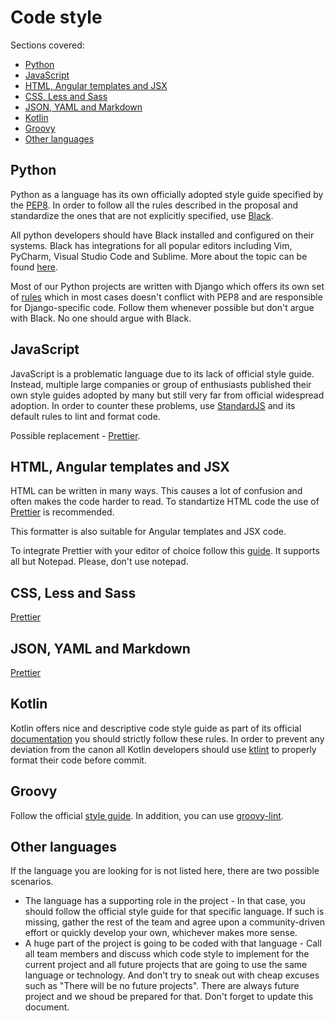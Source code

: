 # Code style

Sections covered:

* [Python](#Python)
* [JavaScript](#JavaScript)
* [HTML, Angular templates and JSX](#HTML-Angular-templates-and-JSX)
* [CSS, Less and Sass](#CSS-Less-and-Sass)
* [JSON, YAML and Markdown](#JSON-YAML-and-Markdown)
* [Kotlin](#Kotlin)
* [Groovy](#Groovy)
* [Other languages](#Other-languages)

## Python

Python as a language has its own officially adopted style guide specified by the [PEP8](https://www.python.org/dev/peps/pep-0008/). In order to follow all the rules described in the proposal and standardize the ones that are not explicitly specified, use [Black](https://black.readthedocs.io).

All python developers should have Black installed and configured on their systems. Black has integrations for all popular editors including Vim, PyCharm, Visual Studio Code and Sublime. More about the topic can be found [here](https://black.readthedocs.io/en/stable/editor_integration.html).

Most of our Python projects are written with Django which offers its own set of [rules](https://docs.djangoproject.com/en/dev/internals/contributing/writing-code/coding-style/) which in most cases doesn't conflict with PEP8 and are responsible for Django-specific code. Follow them whenever possible but don't argue with Black. No one should argue with Black.

## JavaScript

JavaScript is a problematic language due to its lack of official style guide. Instead, multiple large companies or group of enthusiasts published their own style guides adopted by many but still very far from official widespread adoption. In order to counter these problems, use [StandardJS](https://standardjs.com/) and its default rules to lint and format code.

Possible replacement - [Prettier](https://github.com/prettier/prettier).


## HTML, Angular templates and JSX

HTML can be written in many ways. This causes a lot of confusion and often makes the code harder to read. To standartize HTML code the use of [Prettier](https://github.com/prettier/prettier) is recommended.

This formatter is also suitable for Angular templates and JSX code.

To integrate Prettier with your editor of choice follow this [guide](https://prettier.io/docs/en/editors.html). It supports all but Notepad. Please, don't use notepad.

## CSS, Less and Sass

[Prettier](https://github.com/prettier/prettier)

## JSON, YAML and Markdown

[Prettier](https://github.com/prettier/prettier)

## Kotlin

Kotlin offers nice and descriptive code style guide as part of its official [documentation](https://kotlinlang.org/docs/reference/coding-conventions.html) you should strictly follow these rules. In order to prevent any deviation from the canon all Kotlin developers should use [ktlint](https://github.com/pinterest/ktlint) to properly format their code before commit.

## Groovy

Follow the official [style guide](http://groovy-lang.org/style-guide.html). In addition, you can use [groovy-lint](https://github.com/nvuillam/npm-groovy-lint).

## Other languages

If the language you are looking for is not listed here, there are two possible scenarios.

* The language has a supporting role in the project - In that case, you should follow the official style guide for that specific language. If such is missing, gather the rest of the team and agree upon a community-driven effort or quickly develop your own, whichever makes more sense.
* A huge part of the project is going to be coded with that language - Call all team members and discuss which code style to implement for the current project and all future projects that are going to use the same language or technology. And don't try to sneak out with cheap excuses such as "There will be no future projects". There are always future project and we shoud be prepared for that. Don't forget to update this document.
